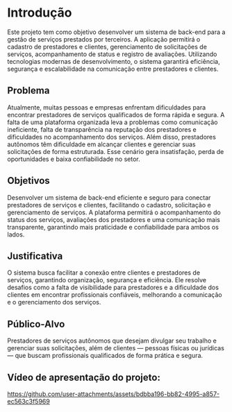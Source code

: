 # Introdução

Este projeto tem como objetivo desenvolver um sistema de back-end para a gestão de serviços prestados por terceiros. A aplicação permitirá o cadastro de prestadores e clientes, gerenciamento de solicitações de serviços, acompanhamento de status e registro de avaliações. Utilizando tecnologias modernas de desenvolvimento, o sistema garantirá eficiência, segurança e escalabilidade na comunicação entre prestadores e clientes.

## Problema
Atualmente, muitas pessoas e empresas enfrentam dificuldades para encontrar prestadores de serviços qualificados de forma rápida e segura. A falta de uma plataforma organizada leva a problemas como comunicação ineficiente, falta de transparência na reputação dos prestadores e dificuldades no acompanhamento dos serviços. Além disso, prestadores autônomos têm dificuldade em alcançar clientes e gerenciar suas solicitações de forma estruturada. Esse cenário gera insatisfação, perda de oportunidades e baixa confiabilidade no setor. 

## Objetivos
Desenvolver um sistema de back-end eficiente e seguro para conectar prestadores de serviços e clientes, facilitando o cadastro, solicitação e gerenciamento de serviços. A plataforma permitirá o acompanhamento do status dos serviços, avaliações dos prestadores e uma comunicação mais transparente, garantindo mais praticidade e confiabilidade para ambos os lados. 

## Justificativa
O sistema busca facilitar a conexão entre clientes e prestadores de serviços, garantindo organização, segurança e eficiência. Ele resolve desafios como a falta de visibilidade para prestadores e a dificuldade dos clientes em encontrar profissionais confiáveis, melhorando a comunicação e o gerenciamento dos serviços. 

## Público-Alvo
Prestadores de serviços autônomos que desejam divulgar seu trabalho e gerenciar suas solicitações, além de clientes — pessoas físicas ou jurídicas — que buscam profissionais qualificados de forma prática e segura. 

## Vídeo de apresentação do projeto:




https://github.com/user-attachments/assets/bdbba196-bb82-4995-a857-ec563c3f5969


